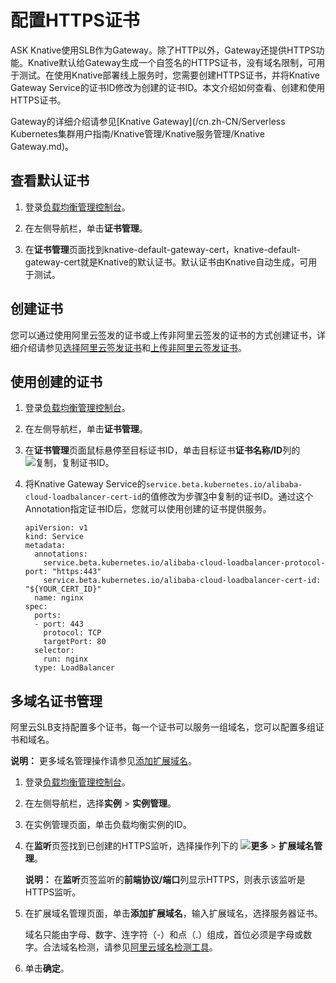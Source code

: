 # 配置HTTPS证书

ASK Knative使用SLB作为Gateway。除了HTTP以外，Gateway还提供HTTPS功能。Knative默认给Gateway生成一个自签名的HTTPS证书，没有域名限制，可用于测试。在使用Knative部署线上服务时，您需要创建HTTPS证书，并将Knative Gateway Service的证书ID修改为创建的证书ID。本文介绍如何查看、创建和使用HTTPS证书。

Gateway的详细介绍请参见[Knative Gateway](/cn.zh-CN/Serverless Kubernetes集群用户指南/Knative管理/Knative服务管理/Knative Gateway.md)。

## 查看默认证书

1.  登录[负载均衡管理控制台](https://slb.console.aliyun.com/slb)。

2.  在左侧导航栏，单击**证书管理**。

3.  在**证书管理**页面找到knative-default-gateway-cert，knative-default-gateway-cert就是Knative的默认证书。默认证书由Knative自动生成，可用于测试。


## 创建证书

您可以通过使用阿里云签发的证书或上传非阿里云签发的证书的方式创建证书，详细介绍请参见[选择阿里云签发证书](/cn.zh-CN/传统型负载均衡CLB/用户指南/证书管理/创建证书/选择阿里云签发证书.md)和[上传非阿里云签发证书](/cn.zh-CN/传统型负载均衡CLB/用户指南/证书管理/创建证书/上传非阿里云签发证书.md)。

## 使用创建的证书

1.  登录[负载均衡管理控制台](https://slb.console.aliyun.com/slb)。

2.  在左侧导航栏，单击**证书管理**。

3.  在**证书管理**页面鼠标悬停至目标证书ID，单击目标证书**证书名称/ID**列的![复制](https://static-aliyun-doc.oss-accelerate.aliyuncs.com/assets/img/zh-CN/5431815061/p171208.png)，复制证书ID。

4.  将Knative Gateway Service的`service.beta.kubernetes.io/alibaba-cloud-loadbalancer-cert-id`的值修改为步骤[3](#step_riv_0nw_nb8)中复制的证书ID。通过这个Annotation指定证书ID后，您就可以使用创建的证书提供服务。

    ```
    apiVersion: v1
    kind: Service
    metadata:
      annotations:
        service.beta.kubernetes.io/alibaba-cloud-loadbalancer-protocol-port: "https:443"
        service.beta.kubernetes.io/alibaba-cloud-loadbalancer-cert-id: "${YOUR_CERT_ID}"
      name: nginx
    spec:
      ports:
      - port: 443
        protocol: TCP
        targetPort: 80
      selector:
        run: nginx
      type: LoadBalancer
    ```


## 多域名证书管理

阿里云SLB支持配置多个证书，每一个证书可以服务一组域名，您可以配置多组证书和域名。

**说明：** 更多域名管理操作请参见[添加扩展域名](/cn.zh-CN/传统型负载均衡CLB/用户指南/监听/扩展域名/添加扩展域名.md)。

1.  登录[负载均衡管理控制台](https://slb.console.aliyun.com/slb)。

2.  在左侧导航栏，选择**实例** \> **实例管理**。

3.  在实例管理页面，单击负载均衡实例的ID。

4.  在**监听**页签找到已创建的HTTPS监听，选择操作列下的 **![更多](https://static-aliyun-doc.oss-accelerate.aliyuncs.com/assets/img/zh-CN/8772129951/p136776.png)** \> **扩展域名管理**。

    **说明：** 在**监听**页签监听的**前端协议/端口**列显示HTTPS，则表示该监听是HTTPS监听。

5.  在扩展域名管理页面，单击**添加扩展域名**，输入扩展域名，选择服务器证书。

    域名只能由字母、数字、连字符（-）和点（.）组成，首位必须是字母或数字。合法域名检测，请参见[阿里云域名检测工具](https://zijian.aliyun.com)。

6.  单击**确定**。


